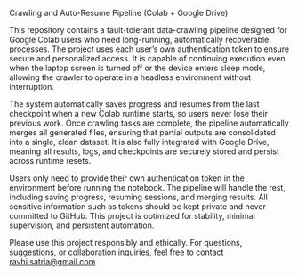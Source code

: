 Crawling and Auto-Resume Pipeline (Colab + Google Drive)

This repository contains a fault-tolerant data-crawling pipeline designed for Google Colab users who need long-running, automatically recoverable processes. The project uses each user’s own authentication token to ensure secure and personalized access. It is capable of continuing execution even when the laptop screen is turned off or the device enters sleep mode, allowing the crawler to operate in a headless environment without interruption.

The system automatically saves progress and resumes from the last checkpoint when a new Colab runtime starts, so users never lose their previous work. Once crawling tasks are complete, the pipeline automatically merges all generated files, ensuring that partial outputs are consolidated into a single, clean dataset. It is also fully integrated with Google Drive, meaning all results, logs, and checkpoints are securely stored and persist across runtime resets.

Users only need to provide their own authentication token in the environment before running the notebook. The pipeline will handle the rest, including saving progress, resuming sessions, and merging results. All sensitive information such as tokens should be kept private and never committed to GitHub. This project is optimized for stability, minimal supervision, and persistent automation.

Please use this project responsibly and ethically. For questions, suggestions, or collaboration inquiries, feel free to contact ravhi.satria@gmail.com
